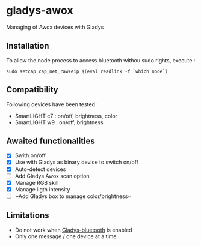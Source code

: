 # gladys-awox
Managing of Awox devices with Gladys

## Installation
To allow the node process to access bluetooth withou sudo rights, execute : 

```
sudo setcap cap_net_raw+eip $(eval readlink -f `which node`)
```

## Compatibility
Following devices have been tested :
 * SmartLIGHT c7 : on/off, brightness, color
 * SmartLIGHT w9 : on/off, brightness

## Awaited functionalities
 - [x] Swith on/off
 - [x] Use with Gladys as binary device to switch on/off
 - [X] Auto-detect devices
 - [ ] Add Gladys Awox scan option
 - [x] Manage RGB skill
 - [x] Manage ligth intensity
 - [ ] ~Add Gladys box to manage color/brightness~

## Limitations
 - Do not work when [Gladys-bluetooth](https://github.com/GladysProject/gladys-bluetooth) is enabled
 - Only one message / one device at a time